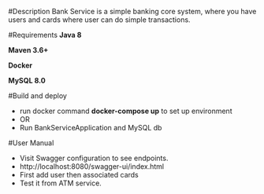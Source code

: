 #Description
Bank Service is a simple banking core system, where you have 
users and cards where user can do simple transactions.

#Requirements
**Java 8**

**Maven 3.6+**

**Docker**

**MySQL 8.0**

#Build and deploy
* run docker command **docker-compose up** to set up environment
* OR
* Run BankServiceApplication and MySQL db

#User Manual
* Visit Swagger configuration to see endpoints.
* http://localhost:8080/swagger-ui/index.html
* First add user then associated cards
* Test it from ATM service.

